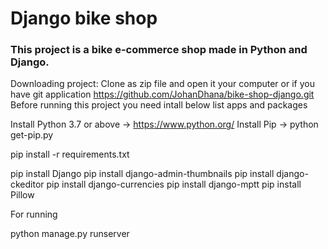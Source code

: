  # Django bike shop
### This project is a bike e-commerce  shop made in  Python and Django.

Downloading project:
Clone as zip file and open it your computer or if you have git application
https://github.com/JohanDhana/bike-shop-django.git
Before running this project you need intall below list apps and packages

Install Python 3.7 or above -> https://www.python.org/
Install Pip -> python get-pip.py

 pip install -r requirements.txt

pip install Django
pip install django-admin-thumbnails
pip install django-ckeditor
pip install django-currencies
pip install django-mptt
pip install Pillow

For running

python manage.py runserver
